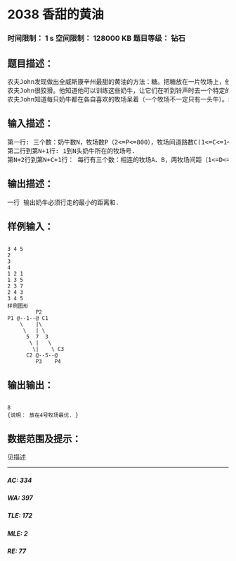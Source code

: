 # 2038 香甜的黄油   
### 时间限制： 1 s     空间限制： 128000 KB     题目等级： 钻石  
## 题目描述：  

<pre>
农夫John发现做出全威斯康辛州最甜的黄油的方法：糖。把糖放在一片牧场上，他知道N（1<=N<=500）只奶牛会过来舔它，这样就能做出能卖好价钱的超甜黄油。当然，他将付出额外的费用在奶牛上。
农夫John很狡猾。他知道他可以训练这些奶牛，让它们在听到铃声时去一个特定的牧场。他打算将糖放在那里然后下午发出铃声，以至他可以在晚上挤奶。
农夫John知道每只奶牛都在各自喜欢的牧场呆着（一个牧场不一定只有一头牛）。给出各头牛在的牧场和牧场间的路线，找出使所有牛到达的路程和最短的牧场（他将把糖放在那）。
</pre>
  
  
## 输入描述：  

<pre>
第一行: 三个数：奶牛数N，牧场数P（2<=P<=800），牧场间道路数C(1<=C<=1450).
第二行到第N+1行: 1到N头奶牛所在的牧场号.
第N+2行到第N+C+1行： 每行有三个数：相连的牧场A、B，两牧场间距（1<=D<=255），当然,连接是双向的.
</pre>
  
  
## 输出描述：  

<pre>
一行 输出奶牛必须行走的最小的距离和.
</pre>
  
  
## 样例输入：  

<pre><code>
3 4 5
2
3
4
1 2 1
1 3 5
2 3 7
2 4 3  
3 4 5
样例图形
         P2  
P1 @--1--@ C1
    \    |\
     \   | \
      5  7  3
       \ |   \
        \|    \ C3
      C2 @--5--@
         P3    P4
</code></pre>
  
  
## 输出输出：  

<pre><code>
8
{说明： 放在4号牧场最优. }
</code></pre>
  
  
## 数据范围及提示：  

<pre>
见描述
</pre>
  
  
***  

##### AC: 334  
##### WA: 397  
##### TLE: 172  
##### MLE: 2  
##### RE: 77  

